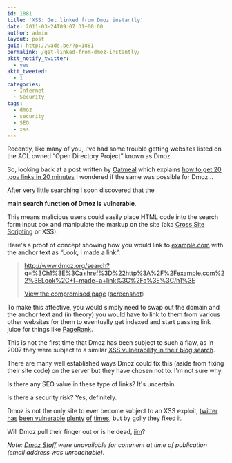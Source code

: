 ```yaml
---
id: 1881
title: 'XSS: Get linked from Dmoz instantly'
date: 2011-03-24T09:07:31+00:00
author: admin
layout: post
guid: http://wade.be/?p=1881
permalink: /get-linked-from-dmoz-instantly/
aktt_notify_twitter:
  - yes
aktt_tweeted:
  - 1
categories:
  - Internet
  - Security
tags:
  - dmoz
  - security
  - SEO
  - xss
---
```

<p class="lead">
  Recently, like many of you, I've had some trouble getting websites listed on the AOL owned &#8220;Open Directory Project&#8221; known as Dmoz.
</p>

So, looking back at a post written by [Oatmeal](http://0at.org/) which explains [how to get 20 .gov links in 20 minutes](http://www.seomoz.org/blog/xss-how-to-get-20-gov-links-in-20-minutes) I wondered if the same was possible for Dmoz&#8230;

<!--more-->After very little searching I soon discovered that the 

**main search function of Dmoz is vulnerable**.

This means malicious users could easily place HTML code into the search form input box and manipulate the markup on the site (aka [Cross Site Scripting](http://en.wikipedia.org/wiki/Cross-site_scripting) or XSS).

Here's a proof of concept showing how you would link to [example.com](http://www.rfc-editor.org/rfc/rfc2606.txt) with the anchor text as &#8220;Look, I made a link&#8221;:

> http://www.dmoz.org/search?q=%3Ch1%3E%3Ca+href%3D%22http%3A%2F%2Fexample.com%22%3ELook%2C+I+made+a+link%3C%2Fa%3E%3C/h1%3E
> 
> [View the compromised page](http://www.dmoz.org/search?q=%3Ch1%3E%3Ca+href%3D%22http%3A%2F%2Fwww.example.com%22%3ELook%2C+I+made+a+link%3C%2Fa%3E%3C/h1%3E) ([screenshot](http://i.imgur.com/1Aqad.png))

To make this affective, you would simply need to swap out the domain and the anchor text and (in theory) you would have to link to them from various other websites for them to eventually get indexed and start passing link juice for things like [PageRank](http://wade.be/projects/pagerank).

This is not the first time that Dmoz has been subject to such a flaw, as in 2007 they were subject to a similar [XSS vulnerability in their blog search](http://sla.ckers.org/forum/read.php?3,16280,16287).

There are many well established ways Dmoz could fix this (aside from fixing their site code) on the server but they have chosen not to. I'm not sure why.

Is there any SEO value in these type of links? It's uncertain.

Is there a security risk? Yes, definitely.

Dmoz is not the only site to ever become subject to an XSS exploit, [twitter has](http://www.theregister.co.uk/2010/09/22/twitter_xss_genesis/) [been vulnerable](http://www.darknet.org.uk/2010/01/researcher-uncovers-xss-flaws-in-twitter-and-google-calendar/) [plenty](http://www.jemjabella.co.uk/2010/confirmed-twitter-xss-vulnerability/) [of](http://www.davidnaylor.co.uk/twitter-exploit-still-works.html) [times](http://www.davidnaylor.co.uk/massive-twitter-cross-site-scripting-vulnerability.html), but by golly they fixed it.

Will Dmoz pull their finger out or is he dead, [jim](http://www.dmoz.org/public/profile?editor=jimnoble)?

_Note: [Dmoz Staff](http://www.dmoz.org/docs/en/public_abuse_faq_en.html) were unavailable for comment at time of publication (email address was unreachable)._